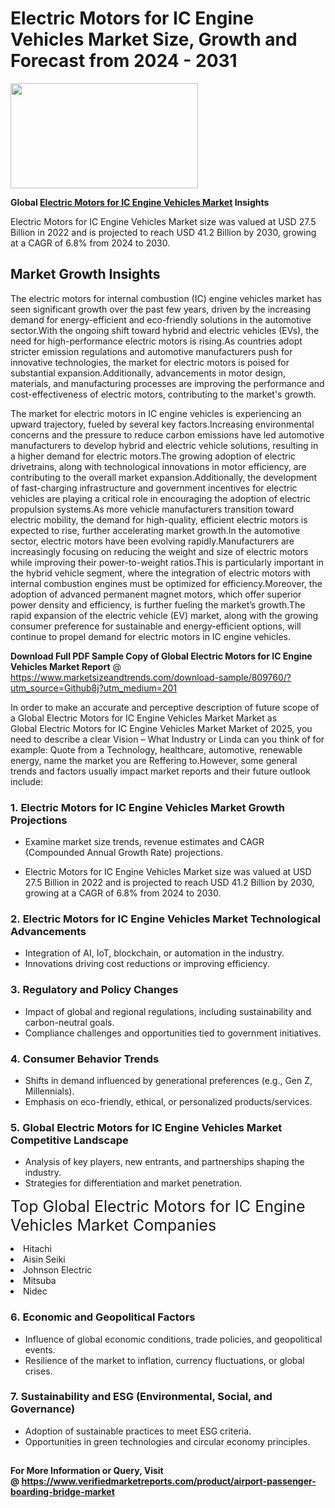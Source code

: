 <H1>Electric Motors for IC Engine Vehicles Market Size, Growth and Forecast from 2024 - 2031</H1><img class="aligncenter size-medium wp-image-584254" src="https://thirdeyenews.in/wp-content/uploads/2024/09/Global-Market-Research-300x168.jpeg" alt="" width="300" height="168" /><p><strong>Global&nbsp;<a href="https://www.marketsizeandtrends.com/download-sample/809760/?utm_source=Github8j?utm_medium=201">Electric Motors for IC Engine Vehicles Market</a> Insights</strong></p><p>Electric Motors for IC Engine Vehicles Market size was valued at USD 27.5 Billion in 2022 and is projected to reach USD 41.2 Billion by 2030, growing at a CAGR of 6.8% from 2024 to 2030.</p><p><h2>Market Growth Insights</h2> <p>The electric motors for internal combustion (IC) engine vehicles market has seen significant growth over the past few years, driven by the increasing demand for energy-efficient and eco-friendly solutions in the automotive sector.With the ongoing shift toward hybrid and electric vehicles (EVs), the need for high-performance electric motors is rising.As countries adopt stricter emission regulations and automotive manufacturers push for innovative technologies, the market for electric motors is poised for substantial expansion.Additionally, advancements in motor design, materials, and manufacturing processes are improving the performance and cost-effectiveness of electric motors, contributing to the market's growth.</p> <p>The market for electric motors in IC engine vehicles is experiencing an upward trajectory, fueled by several key factors.Increasing environmental concerns and the pressure to reduce carbon emissions have led automotive manufacturers to develop hybrid and electric vehicle solutions, resulting in a higher demand for electric motors.The growing adoption of electric drivetrains, along with technological innovations in motor efficiency, are contributing to the overall market expansion.Additionally, the development of fast-charging infrastructure and government incentives for electric vehicles are playing a critical role in encouraging the adoption of electric propulsion systems.As more vehicle manufacturers transition toward electric mobility, the demand for high-quality, efficient electric motors is expected to rise, further accelerating market growth.In the automotive sector, electric motors have been evolving rapidly.Manufacturers are increasingly focusing on reducing the weight and size of electric motors while improving their power-to-weight ratios.This is particularly important in the hybrid vehicle segment, where the integration of electric motors with internal combustion engines must be optimized for efficiency.Moreover, the adoption of advanced permanent magnet motors, which offer superior power density and efficiency, is further fueling the market’s growth.The rapid expansion of the electric vehicle (EV) market, along with the growing consumer preference for sustainable and energy-efficient options, will continue to propel demand for electric motors in IC engine vehicles.<p><span class=""><strong>Download Full PDF Sample Copy of Global Electric Motors for IC Engine Vehicles Market Report</strong> @ <a href="https://www.marketsizeandtrends.com/download-sample/809760/?utm_source=Github8j?utm_medium=201" target="_blank">https://www.marketsizeandtrends.com/download-sample/809760/?utm_source=Github8j?utm_medium=201</a></span></p><p>In order to make an accurate and perceptive description of future scope of a Global&nbsp;Electric Motors for IC Engine Vehicles Market Market as Global&nbsp;Electric Motors for IC Engine Vehicles Market Market of 2025, you need to describe a clear Vision &ndash; What Industry or Linda can you think of for example: Quote from a Technology, healthcare, automotive, renewable energy, name the market you are Reffering to.However, some general trends and factors usually impact market reports and their future outlook include:</p><h3>1.&nbsp;<strong>Electric Motors for IC Engine Vehicles Market Growth Projections</strong></h3><ul><li>Examine market size trends, revenue estimates and CAGR (Compounded Annual Growth Rate) projections.</li><li><p>Electric Motors for IC Engine Vehicles Market size was valued at USD 27.5 Billion in 2022 and is projected to reach USD 41.2 Billion by 2030, growing at a CAGR of 6.8% from 2024 to 2030.</p></li></ul><h3>2.&nbsp;<strong>Electric Motors for IC Engine Vehicles Market Technological Advancements</strong></h3><ul><li>Integration of AI, IoT, blockchain, or automation in the industry.</li><li>Innovations driving cost reductions or improving efficiency.</li></ul><h3>3.&nbsp;<strong>Regulatory and Policy Changes</strong></h3><ul><li>Impact of global and regional regulations, including sustainability and carbon-neutral goals.</li><li>Compliance challenges and opportunities tied to government initiatives.</li></ul><h3>4.&nbsp;<strong>Consumer Behavior Trends</strong></h3><ul><li>Shifts in demand influenced by generational preferences (e.g., Gen Z, Millennials).</li><li>Emphasis on eco-friendly, ethical, or personalized products/services.</li></ul><h3>5.&nbsp;<strong>Global Electric Motors for IC Engine Vehicles Market Competitive Landscape</strong></h3><ul><li>Analysis of key players, new entrants, and partnerships shaping the industry.</li><li>Strategies for differentiation and market penetration.</li></ul><p data-pm-slice="1 1 []"><span style="color: inherit; font-family: inherit; font-size: 25px;">Top Global Electric Motors for IC Engine Vehicles Market Companies</span></p><div class="" data-test-id=""><p><li>Hitachi</li><li> Aisin Seiki</li><li> Johnson Electric</li><li> Mitsuba</li><li> Nidec</li></p></div><h3>6.&nbsp;<strong>Economic and Geopolitical Factors</strong></h3><ul><li>Influence of global economic conditions, trade policies, and geopolitical events.</li><li>Resilience of the market to inflation, currency fluctuations, or global crises.</li></ul><h3>7.&nbsp;<strong>Sustainability and ESG (Environmental, Social, and Governance)</strong></h3><ul><li>Adoption of sustainable practices to meet ESG criteria.</li><li>Opportunities in green technologies and circular economy principles.</li></ul><h2><strong style="font-size: 14px;">For More Information or Query, Visit @&nbsp;</strong><a style="background-color: #ffffff; font-size: 14px;" href="https://www.marketsizeandtrends.com/report/electric-motors-for-ic-engine-vehicles-market/" target="_blank">https://www.verifiedmarketreports.com/product/airport-passenger-boarding-bridge-market</a></h2>